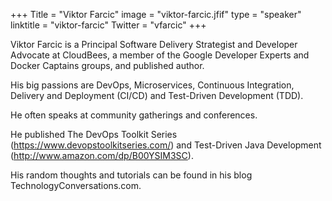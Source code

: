 +++
Title = "Viktor Farcic"
image = "viktor-farcic.jfif"
type = "speaker"
linktitle = "viktor-farcic"
Twitter = "vfarcic"
+++


Viktor Farcic is a Principal Software Delivery Strategist and Developer Advocate at CloudBees, a member of the Google Developer Experts and Docker Captains groups, and published author.

His big passions are DevOps, Microservices, Continuous Integration, Delivery and Deployment (CI/CD) and Test-Driven Development (TDD).

He often speaks at community gatherings and conferences.

He published The DevOps Toolkit Series (https://www.devopstoolkitseries.com/) and Test-Driven Java Development (http://www.amazon.com/dp/B00YSIM3SC).

His random thoughts and tutorials can be found in his blog TechnologyConversations.com.
